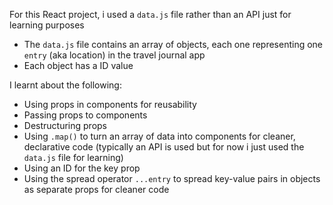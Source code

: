 For this React project, i used a `data.js` file rather than an API just for learning purposes
- The `data.js` file contains an array of objects, each one representing one `entry` (aka location) in the travel journal app
- Each object has a ID value

I learnt about the following:
- Using props in components for reusability
- Passing props to components
- Destructuring props
- Using `.map()` to turn an array of data into components for cleaner, declarative code
(typically an API is used but for now i just used the `data.js` file for learning)
- Using an ID for the key prop
- Using the spread operator `...entry` to spread key-value pairs in objects as separate props for cleaner code
